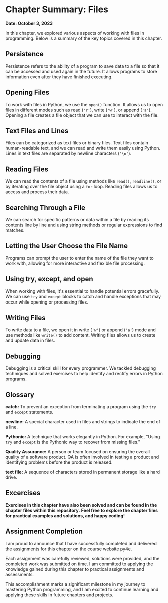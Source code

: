 # Chapter Summary: Files
**Date: October 3, 2023**

In this chapter, we explored various aspects of working with files in programming. Below is a summary of the key topics covered in this chapter.

## Persistence

Persistence refers to the ability of a program to save data to a file so that it can be accessed and used again in the future. It allows programs to store information even after they have finished executing.

## Opening Files

To work with files in Python, we use the `open()` function. It allows us to open files in different modes such as read (`'r'`), write (`'w'`), or append (`'a'`). Opening a file creates a file object that we can use to interact with the file.

## Text Files and Lines

Files can be categorized as text files or binary files. Text files contain human-readable text, and we can read and write them easily using Python. Lines in text files are separated by newline characters (`'\n'`).

## Reading Files

We can read the contents of a file using methods like `read()`, `readline()`, or by iterating over the file object using a `for` loop. Reading files allows us to access and process their data.

## Searching Through a File

We can search for specific patterns or data within a file by reading its contents line by line and using string methods or regular expressions to find matches.

## Letting the User Choose the File Name

Programs can prompt the user to enter the name of the file they want to work with, allowing for more interactive and flexible file processing.

## Using try, except, and open

When working with files, it's essential to handle potential errors gracefully. We can use `try` and `except` blocks to catch and handle exceptions that may occur while opening or processing files.

## Writing Files

To write data to a file, we open it in write (`'w'`) or append (`'a'`) mode and use methods like `write()` to add content. Writing files allows us to create and update data in files.

## Debugging

Debugging is a critical skill for every programmer. We tackled debugging techniques and solved exercises to help identify and rectify errors in Python programs.

## Glossary

**catch:** To prevent an exception from terminating a program using the `try` and `except` statements.

**newline:** A special character used in files and strings to indicate the end of a line.

**Pythonic:** A technique that works elegantly in Python. For example, "Using `try` and `except` is the Pythonic way to recover from missing files."

**Quality Assurance:** A person or team focused on ensuring the overall quality of a software product. QA is often involved in testing a product and identifying problems before the product is released.

**text file:** A sequence of characters stored in permanent storage like a hard drive.

## Excercises
**Exercises in this chapter have also been solved and can be found in the chapter files within this repository.**
**Feel free to explore the chapter files for practical examples and solutions, and happy coding!**

## Assignment Completion

I am proud to announce that I have successfully completed and delivered the assignments for this chapter on the course website [py4e](https://www.py4e.com/). 

Each assignment was carefully reviewed, solutions were provided, and the completed work was submitted on time. I am committed to applying the knowledge gained during this chapter to practical assignments and assessments.

This accomplishment marks a significant milestone in my journey to mastering Python programming, and I am excited to continue learning and applying these skills in future chapters and projects.
